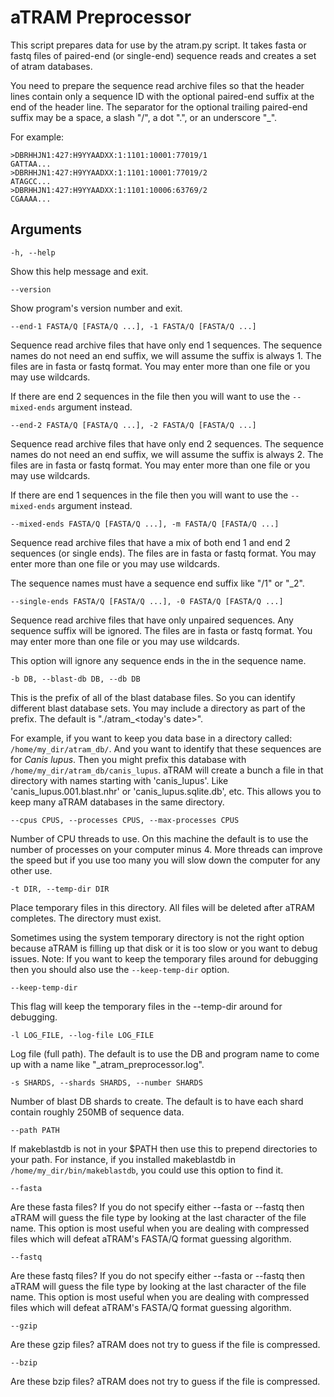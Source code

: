 # aTRAM Preprocessor

This script prepares data for use by the atram.py
script. It takes fasta or fastq files of paired-end (or
single-end) sequence reads and creates a set of atram
databases.

You need to prepare the sequence read archive files so that the
header lines contain only a sequence ID with the optional
paired-end suffix at the end of the header line. The separator
for the optional trailing paired-end suffix may be a space,
a slash "/", a dot ".", or an underscore "_".

For example:

    >DBRHHJN1:427:H9YYAADXX:1:1101:10001:77019/1
    GATTAA...
    >DBRHHJN1:427:H9YYAADXX:1:1101:10001:77019/2
    ATAGCC...
    >DBRHHJN1:427:H9YYAADXX:1:1101:10006:63769/2
    CGAAAA...

 ## Arguments

`-h, --help`            

Show this help message and exit.

`--version`

Show program's version number and exit.

`--end-1 FASTA/Q [FASTA/Q ...], -1 FASTA/Q [FASTA/Q ...]`

Sequence read archive files that have only end 1
sequences. The sequence names do not need an end
suffix, we will assume the suffix is always 1. The
files are in fasta or fastq format. You may enter more
than one file or you may use wildcards.

If there are end 2 sequences in the file then you will want to use the
`--mixed-ends` argument instead.

`--end-2 FASTA/Q [FASTA/Q ...], -2 FASTA/Q [FASTA/Q ...]`

Sequence read archive files that have only end 2
sequences. The sequence names do not need an end
suffix, we will assume the suffix is always 2. The
files are in fasta or fastq format. You may enter more
than one file or you may use wildcards.

If there are end 1 sequences in the file then you will want to use the
`--mixed-ends` argument instead.

`--mixed-ends FASTA/Q [FASTA/Q ...], -m FASTA/Q [FASTA/Q ...]`

Sequence read archive files that have a mix of both
end 1 and end 2 sequences (or single ends). The files
are in fasta or fastq format. You may enter more than
one file or you may use wildcards.

The sequence names must have a sequence end suffix like "/1" or "_2".

`--single-ends FASTA/Q [FASTA/Q ...], -0 FASTA/Q [FASTA/Q ...]`

Sequence read archive files that have only unpaired
sequences. Any sequence suffix will be ignored. The
files are in fasta or fastq format. You may enter more
than one file or you may use wildcards.

This option will ignore any sequence ends in the in the sequence name.

`-b DB, --blast-db DB, --db DB`

This is the prefix of all of the blast database files.
So you can identify different blast database sets. You
may include a directory as part of the prefix. The
default is "./atram_<today's date>".

For example, if you want to keep you data base in a directory called:
`/home/my_dir/atram_db/`. And you want to identify that these sequences are for
_Canis lupus_. Then you might prefix this database with
`/home/my_dir/atram_db/canis_lupus`. aTRAM will create a bunch a file in that
directory with names starting with 'canis_lupus'. Like 
'canis_lupus.001.blast.nhr' or 'canis_lupus.sqlite.db', etc. This allows you to
keep many aTRAM databases in the same directory.


`--cpus CPUS, --processes CPUS, --max-processes CPUS`

Number of CPU threads to use. On this machine the
default is to use the number of processes on your computer minus 4. More
threads can improve the speed but if you use too many you will slow down the
computer for any other use.

`-t DIR, --temp-dir DIR`

Place temporary files in this directory. All files
will be deleted after aTRAM completes. The directory
must exist.

Sometimes using the system temporary directory is not the right option because
aTRAM is filling up that disk or it is too slow or you want to debug issues.
Note: If you want to keep the temporary files around for debugging then you
should also use the `--keep-temp-dir` option.

`--keep-temp-dir`

This flag will keep the temporary files in the --temp-dir around for debugging.

`-l LOG_FILE, --log-file LOG_FILE`

Log file (full path). The default is to use the DB and
program name to come up with a name like
"<DB>_atram_preprocessor.log".

`-s SHARDS, --shards SHARDS, --number SHARDS`

Number of blast DB shards to create. The default is to
have each shard contain roughly 250MB of sequence
data.

`--path PATH`

If makeblastdb is not in your $PATH then use this to prepend directories to
your path. For instance, if you installed makeblastdb in 
`/home/my_dir/bin/makeblastdb`, you could use this option to find it.

`--fasta`

Are these fasta files? If you do not specify either --fasta or --fastq then
aTRAM will guess the file type by looking at the last character of the file
name. This option is most useful when you are dealing with compressed files
which will defeat aTRAM's FASTA/Q format guessing algorithm.

`--fastq`

Are these fastq files? If you do not specify either --fasta or --fastq then
aTRAM will guess the file type by looking at the last character of the file
name. This option is most useful when you are dealing with compressed files
which will defeat aTRAM's FASTA/Q format guessing algorithm.

`--gzip`

Are these gzip files? aTRAM does not try to guess if the file is compressed.

`--bzip`

Are these bzip files? aTRAM does not try to guess if the file is compressed.
